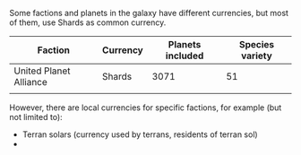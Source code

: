 Some factions and planets in the galaxy have different currencies, but most of them, use Shards as common currency.  

| Faction                | Currency | Planets included | Species variety |
| ---------------------- | -------- | ---------------- | --------------- |
| United Planet Alliance | Shards   | 3071             | 51              |
|                        |          |                  |                 |




However, there are local currencies for specific factions, for example (but not limited to):

- Terran solars (currency used by terrans, residents of terran sol)
- 